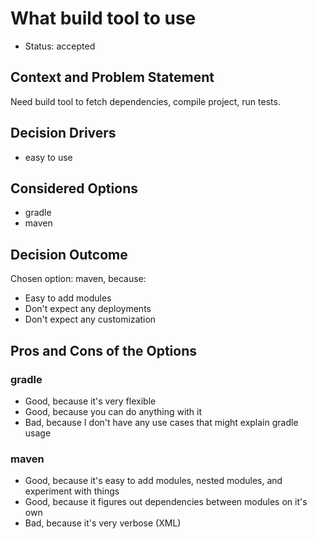 # What build tool to use

* Status: accepted

## Context and Problem Statement

Need build tool to fetch dependencies, compile project, run tests.

## Decision Drivers <!-- optional -->

* easy to use

## Considered Options

* gradle
* maven

## Decision Outcome

Chosen option: maven, because:
* Easy to add modules
* Don't expect any deployments
* Don't expect any customization 

## Pros and Cons of the Options

### gradle

* Good, because it's very flexible
* Good, because you can do anything with it
* Bad, because I don't have any use cases that might explain gradle usage

### maven

* Good, because it's easy to add modules, nested modules, and experiment with things
* Good, because it figures out dependencies between modules on it's own
* Bad, because it's very verbose (XML)
